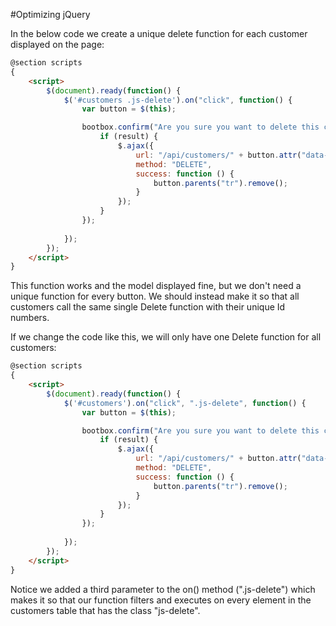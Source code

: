 #Optimizing jQuery

In the below code we create a unique delete function for each customer displayed on the page:

```html
@section scripts
{
    <script>
        $(document).ready(function() {
            $('#customers .js-delete').on("click", function() {
                var button = $(this);

                bootbox.confirm("Are you sure you want to delete this customer?", function(result) {
                    if (result) {
                        $.ajax({
                            url: "/api/customers/" + button.attr("data-customer-id"),
                            method: "DELETE",
                            success: function () {
                                button.parents("tr").remove();
                            }
                        });
                    }
                });
                
            });
        });
    </script>
}
```

This function works and the model displayed fine, but we don't need a unique function for every button. We should instead make it so that all customers call the same single Delete function with their unique Id numbers.

If we change the code like this, we will only have one Delete function for all customers:

```html
@section scripts
{
    <script>
        $(document).ready(function() {
            $('#customers').on("click", ".js-delete", function() {
                var button = $(this);

                bootbox.confirm("Are you sure you want to delete this customer?", function(result) {
                    if (result) {
                        $.ajax({
                            url: "/api/customers/" + button.attr("data-customer-id"),
                            method: "DELETE",
                            success: function () {
                                button.parents("tr").remove();
                            }
                        });
                    }
                });
                
            });
        });
    </script>
}
```

Notice we added a third parameter to the on() method (".js-delete") which makes it so that our function filters and executes on every element in the customers table that has the class "js-delete".
